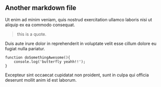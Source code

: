 ## Another markdown file

Ut enim ad minim veniam, quis nostrud exercitation ullamco laboris nisi ut aliquip ex ea commodo consequat.

 > this is a quote.

Duis aute irure dolor in reprehenderit in voluptate velit esse cillum dolore eu fugiat nulla pariatur.

    function doSomethingAwesome(){
        console.log('butterfly yeahh!!');
    }

Excepteur sint occaecat cupidatat non proident, sunt in culpa qui officia deserunt mollit anim id est laborum.

